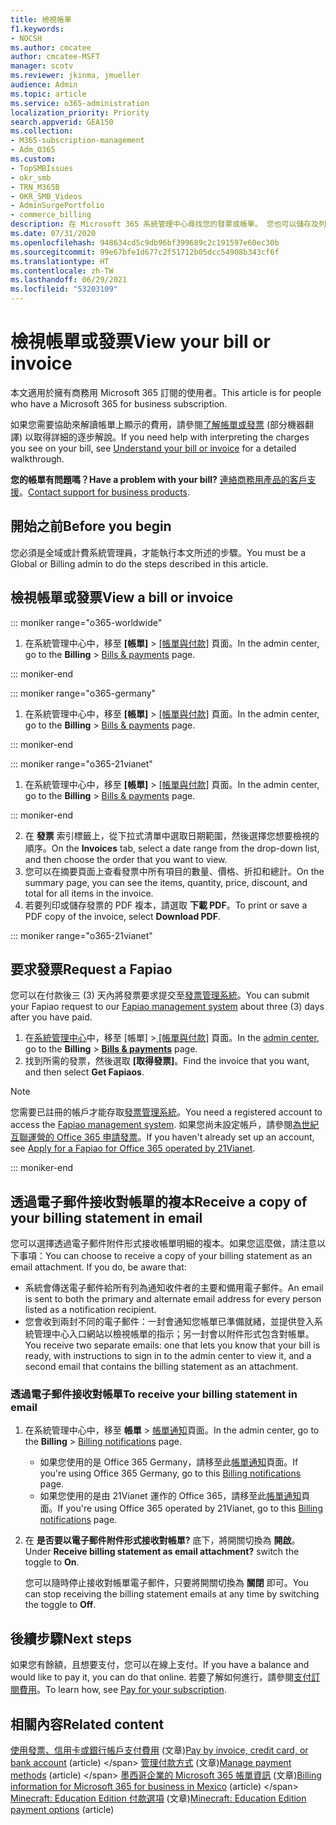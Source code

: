 ```yaml
---
title: 檢視帳單
f1.keywords:
- NOCSH
ms.author: cmcatee
author: cmcatee-MSFT
manager: scotv
ms.reviewer: jkinma, jmueller
audience: Admin
ms.topic: article
ms.service: o365-administration
localization_priority: Priority
search.appverid: GEA150
ms.collection:
- M365-subscription-management
- Adm_O365
ms.custom:
- TopSMBIssues
- okr_smb
- TRN_M365B
- OKR_SMB_Videos
- AdminSurgePortfolio
- commerce_billing
description: 在 Microsoft 365 系統管理中心尋找您的發票或帳單。 您也可以儲存及列印帳單複本。
ms.date: 07/31/2020
ms.openlocfilehash: 948634cd5c9db96bf399689c2c191597e60ec30b
ms.sourcegitcommit: 99e67bfe1d677c2f51712b05dcc54908b343cf6f
ms.translationtype: HT
ms.contentlocale: zh-TW
ms.lasthandoff: 06/29/2021
ms.locfileid: "53203109"
---
```

# <a name="view-your-bill-or-invoice"></a><span data-ttu-id="f9e1b-104">檢視帳單或發票</span><span class="sxs-lookup"><span data-stu-id="f9e1b-104">View your bill or invoice</span></span>

<span data-ttu-id="f9e1b-105">本文適用於擁有商務用 Microsoft 365 訂閱的使用者。</span><span class="sxs-lookup"><span data-stu-id="f9e1b-105">This article is for people who have a Microsoft 365 for business subscription.</span></span>
  
<span data-ttu-id="f9e1b-106">如果您需要協助來解讀帳單上顯示的費用，請參閱[了解帳單或發票](understand-your-invoice2.md) (部分機器翻譯) 以取得詳細的逐步解說。</span><span class="sxs-lookup"><span data-stu-id="f9e1b-106">If you need help with interpreting the charges you see on your bill, see [Understand your bill or invoice](understand-your-invoice2.md) for a detailed walkthrough.</span></span>
  
<span data-ttu-id="f9e1b-107">**您的帳單有問題嗎？**</span><span class="sxs-lookup"><span data-stu-id="f9e1b-107">**Have a problem with your bill?**</span></span> <span data-ttu-id="f9e1b-108">[連絡商務用產品的客戶支援](../../business-video/get-help-support.md)。</span><span class="sxs-lookup"><span data-stu-id="f9e1b-108">[Contact support for business products](../../business-video/get-help-support.md).</span></span>

## <a name="before-you-begin"></a><span data-ttu-id="f9e1b-109">開始之前</span><span class="sxs-lookup"><span data-stu-id="f9e1b-109">Before you begin</span></span>

<span data-ttu-id="f9e1b-110">您必須是全域或計費系統管理員，才能執行本文所述的步驟。</span><span class="sxs-lookup"><span data-stu-id="f9e1b-110">You must be a Global or Billing admin to do the steps described in this article.</span></span>
  
## <a name="view-a-bill-or-invoice"></a><span data-ttu-id="f9e1b-111">檢視帳單或發票</span><span class="sxs-lookup"><span data-stu-id="f9e1b-111">View a bill or invoice</span></span>

::: moniker range="o365-worldwide"

1. <span data-ttu-id="f9e1b-112">在系統管理中心中，移至 **[帳單]** \> <a href="https://go.microsoft.com/fwlink/p/?linkid=2102895" target="_blank">[帳單與付款]</a> 頁面。</span><span class="sxs-lookup"><span data-stu-id="f9e1b-112">In the admin center, go to the **Billing** \> <a href="https://go.microsoft.com/fwlink/p/?linkid=2102895" target="_blank">Bills & payments</a> page.</span></span>

::: moniker-end

::: moniker range="o365-germany"

1. <span data-ttu-id="f9e1b-113">在系統管理中心中，移至 **[帳單]** \> <a href="https://go.microsoft.com/fwlink/p/?linkid=848040" target="_blank">[帳單與付款]</a> 頁面。</span><span class="sxs-lookup"><span data-stu-id="f9e1b-113">In the admin center, go to the **Billing** \> <a href="https://go.microsoft.com/fwlink/p/?linkid=848040" target="_blank">Bills & payments</a> page.</span></span>

::: moniker-end

::: moniker range="o365-21vianet"

1. <span data-ttu-id="f9e1b-114">在系統管理中心中，移至 **[帳單]** \> <a href="https://go.microsoft.com/fwlink/p/?linkid=2127421" target="_blank">[帳單與付款]</a> 頁面。</span><span class="sxs-lookup"><span data-stu-id="f9e1b-114">In the admin center, go to the **Billing** \> <a href="https://go.microsoft.com/fwlink/p/?linkid=2127421" target="_blank">Bills & payments</a> page.</span></span>

::: moniker-end

2. <span data-ttu-id="f9e1b-115">在 **發票** 索引標籤上，從下拉式清單中選取日期範圍，然後選擇您想要檢視的順序。</span><span class="sxs-lookup"><span data-stu-id="f9e1b-115">On the **Invoices** tab, select a date range from the drop-down list, and then choose the order that you want to view.</span></span>
3. <span data-ttu-id="f9e1b-116">您可以在摘要頁面上查看發票中所有項目的數量、價格、折扣和總計。</span><span class="sxs-lookup"><span data-stu-id="f9e1b-116">On the summary page, you can see the items, quantity, price, discount, and total for all items in the invoice.</span></span>
4. <span data-ttu-id="f9e1b-117">若要列印或儲存發票的 PDF 複本，請選取 **下載 PDF**。</span><span class="sxs-lookup"><span data-stu-id="f9e1b-117">To print or save a PDF copy of the invoice, select **Download PDF**.</span></span>

::: moniker range="o365-21vianet"

## <a name="request-a-fapiao"></a><span data-ttu-id="f9e1b-118">要求發票</span><span class="sxs-lookup"><span data-stu-id="f9e1b-118">Request a Fapiao</span></span>

<span data-ttu-id="f9e1b-119">您可以在付款後三 (3) 天內將發票要求提交至[發票管理系統](https://go.microsoft.com/fwlink/p/?linkid=837465)。</span><span class="sxs-lookup"><span data-stu-id="f9e1b-119">You can submit your Fapiao request to our [Fapiao management system](https://go.microsoft.com/fwlink/p/?linkid=837465) about three (3) days after you have paid.</span></span>

1. <span data-ttu-id="f9e1b-120">在<a href="https://go.microsoft.com/fwlink/p/?linkid=850627" target="_blank">系統管理中心</a>中，移至 [帳單] ><a href="https://go.microsoft.com/fwlink/p/?linkid=2127421" target="_blank"> [帳單與付款]</a> 頁面。</span><span class="sxs-lookup"><span data-stu-id="f9e1b-120">In the <a href="https://go.microsoft.com/fwlink/p/?linkid=850627" target="_blank">admin center</a>, go to the **Billing** > <a href="https://go.microsoft.com/fwlink/p/?linkid=2127421" target="_blank">**Bills & payments**</a> page.</span></span>
2. <span data-ttu-id="f9e1b-121">找到所需的發票，然後選取 **[取得發票]**。</span><span class="sxs-lookup"><span data-stu-id="f9e1b-121">Find the invoice that you want, and then select **Get Fapiaos**.</span></span>

> [!NOTE]
>
> <span data-ttu-id="f9e1b-122">您需要已註冊的帳戶才能存取[發票管理系統](https://go.microsoft.com/fwlink/p/?linkid=837465)。</span><span class="sxs-lookup"><span data-stu-id="f9e1b-122">You need a registered account to access the [Fapiao management system](https://go.microsoft.com/fwlink/p/?linkid=837465).</span></span> <span data-ttu-id="f9e1b-123">如果您尚未設定帳戶，請參閱[為世紀互聯運營的 Office 365 申請發票](../../admin/services-in-china/apply-for-a-fapiao.md)。</span><span class="sxs-lookup"><span data-stu-id="f9e1b-123">If you haven't already set up an account, see [Apply for a Fapiao for Office 365 operated by 21Vianet](../../admin/services-in-china/apply-for-a-fapiao.md).</span></span>

::: moniker-end

## <a name="receive-a-copy-of-your-billing-statement-in-email"></a><span data-ttu-id="f9e1b-124">透過電子郵件接收對帳單的複本</span><span class="sxs-lookup"><span data-stu-id="f9e1b-124">Receive a copy of your billing statement in email</span></span>

<span data-ttu-id="f9e1b-p104">您可以選擇透過電子郵件附件形式接收帳單明細的複本。如果您這麼做，請注意以下事項：</span><span class="sxs-lookup"><span data-stu-id="f9e1b-p104">You can choose to receive a copy of your billing statement as an email attachment. If you do, be aware that:</span></span>

- <span data-ttu-id="f9e1b-127">系統會傳送電子郵件給所有列為通知收件者的主要和備用電子郵件。</span><span class="sxs-lookup"><span data-stu-id="f9e1b-127">An email is sent to both the primary and alternate email address for every person listed as a notification recipient.</span></span>
- <span data-ttu-id="f9e1b-128">您會收到兩封不同的電子郵件：一封會通知您帳單已準備就緒，並提供登入系統管理中心入口網站以檢視帳單的指示；另一封會以附件形式包含對帳單。</span><span class="sxs-lookup"><span data-stu-id="f9e1b-128">You receive two separate emails: one that lets you know that your bill is ready, with instructions to sign in to the admin center to view it, and a second email that contains the billing statement as an attachment.</span></span>

### <a name="to-receive-your-billing-statement-in-email"></a><span data-ttu-id="f9e1b-129">透過電子郵件接收對帳單</span><span class="sxs-lookup"><span data-stu-id="f9e1b-129">To receive your billing statement in email</span></span>

1. <span data-ttu-id="f9e1b-130">在系統管理中心中，移至 **帳單** > <a href="https://go.microsoft.com/fwlink/p/?linkid=853212" target="_blank">帳單通知</a>頁面。</span><span class="sxs-lookup"><span data-stu-id="f9e1b-130">In the admin center, go to the **Billing** > <a href="https://go.microsoft.com/fwlink/p/?linkid=853212" target="_blank">Billing notifications</a> page.</span></span>
    - <span data-ttu-id="f9e1b-131">如果您使用的是 Office 365 Germany，請移至此<a href="https://go.microsoft.com/fwlink/p/?linkid=853213" target="_blank">帳單通知</a>頁面。</span><span class="sxs-lookup"><span data-stu-id="f9e1b-131">If you're using Office 365 Germany, go to this <a href="https://go.microsoft.com/fwlink/p/?linkid=853213" target="_blank">Billing notifications</a> page.</span></span>
    - <span data-ttu-id="f9e1b-132">如果您使用的是由 21Vianet 運作的 Office 365，請移至此<a href="https://go.microsoft.com/fwlink/p/?linkid=853215" target="_blank">帳單通知</a>頁面。</span><span class="sxs-lookup"><span data-stu-id="f9e1b-132">If you're using Office 365 operated by 21Vianet, go to this <a href="https://go.microsoft.com/fwlink/p/?linkid=853215" target="_blank">Billing notifications</a> page.</span></span>
1. <span data-ttu-id="f9e1b-133">在 **是否要以電子郵件附件形式接收對帳單?** 底下，將開關切換為 **開啟**。</span><span class="sxs-lookup"><span data-stu-id="f9e1b-133">Under **Receive billing statement as email attachment?** switch the toggle to **On**.</span></span>

    <span data-ttu-id="f9e1b-134">您可以隨時停止接收對帳單電子郵件，只要將開關切換為 **關閉** 即可。</span><span class="sxs-lookup"><span data-stu-id="f9e1b-134">You can stop receiving the billing statement emails at any time by switching the toggle to **Off**.</span></span>

## <a name="next-steps"></a><span data-ttu-id="f9e1b-135">後續步驟</span><span class="sxs-lookup"><span data-stu-id="f9e1b-135">Next steps</span></span>

<span data-ttu-id="f9e1b-136">如果您有餘額，且想要支付，您可以在線上支付。</span><span class="sxs-lookup"><span data-stu-id="f9e1b-136">If you have a balance and would like to pay it, you can do that online.</span></span> <span data-ttu-id="f9e1b-137">若要了解如何進行，請參閱[支付訂閱費用](pay-for-your-subscription.md)。</span><span class="sxs-lookup"><span data-stu-id="f9e1b-137">To learn how, see [Pay for your subscription](pay-for-your-subscription.md).</span></span>

## <a name="related-content"></a><span data-ttu-id="f9e1b-138">相關內容</span><span class="sxs-lookup"><span data-stu-id="f9e1b-138">Related content</span></span>

<span data-ttu-id="f9e1b-139">[使用發票、信用卡或銀行帳戶支付費用](pay-for-your-subscription.md) (文章)</span><span class="sxs-lookup"><span data-stu-id="f9e1b-139">[Pay by invoice, credit card, or bank account](pay-for-your-subscription.md) (article) \</span></span>
<span data-ttu-id="f9e1b-140">[管理付款方式](manage-payment-methods.md) (文章)</span><span class="sxs-lookup"><span data-stu-id="f9e1b-140">[Manage payment methods](manage-payment-methods.md) (article) \</span></span>
<span data-ttu-id="f9e1b-141">[墨西哥企業的 Microsoft 365 帳單資訊](mexico-billing-info.md) (文章)</span><span class="sxs-lookup"><span data-stu-id="f9e1b-141">[Billing information for Microsoft 365 for business in Mexico](mexico-billing-info.md) (article) \</span></span>
<span data-ttu-id="f9e1b-142">[Minecraft: Education Edition 付款選項](/education/windows/school-get-minecraft) (文章)</span><span class="sxs-lookup"><span data-stu-id="f9e1b-142">[Minecraft: Education Edition payment options](/education/windows/school-get-minecraft) (article)</span></span>
